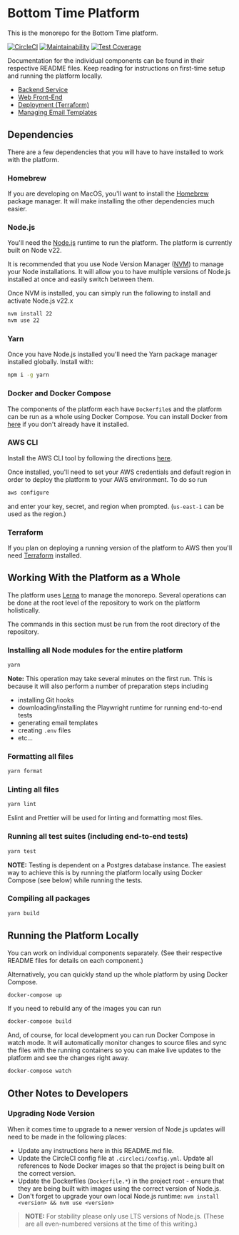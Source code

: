 # Bottom Time Platform

This is the monorepo for the Bottom Time platform.

[![CircleCI](https://dl.circleci.com/status-badge/img/gh/BottomTime/bottomtime-total/tree/master.svg?style=svg&circle-token=fcbae3dbe936da2e349f0f31929cfb2239ff2f29)](https://dl.circleci.com/status-badge/redirect/gh/BottomTime/bottomtime-total/tree/master)
[![Maintainability](https://api.codeclimate.com/v1/badges/6864b76f24d3ab0dc0e9/maintainability)](https://codeclimate.com/repos/644ace3578e41301035de81f/maintainability)
[![Test Coverage](https://api.codeclimate.com/v1/badges/6864b76f24d3ab0dc0e9/test_coverage)](https://codeclimate.com/repos/644ace3578e41301035de81f/test_coverage)

Documentation for the individual components can be found in their respective README files. Keep reading for instructions
on first-time setup and running the platform locally.

- [Backend Service](packages/service/README.md)
- [Web Front-End](packages/web/README.md)
- [Deployment (Terraform)](terraform/README.md)
- [Managing Email Templates](packages/templates/README.md)

## Dependencies

There are a few dependencies that you will have to have installed to work with the platform.

### Homebrew

If you are developing on MacOS, you'll want to install the [Homebrew](https://brew.sh/) package manager.
It will make installing the other dependencies much easier.

### Node.js

You'll need the [Node.js](https://nodejs.org/en) runtime to run the platform. The platform is currently built on Node v22.

It is recommended that you use Node Version Manager ([NVM](https://github.com/nvm-sh/nvm#readme)) to manage your
Node installations. It will allow you to have multiple versions of Node.js installed at once and easily switch
between them.

Once NVM is installed, you can simply run the following to install and activate Node.js v22.x

```bash
nvm install 22
nvm use 22
```

### Yarn

Once you have Node.js installed you'll need the Yarn package manager installed globally. Install with:

```bash
npm i -g yarn
```

### Docker and Docker Compose

The components of the platform each have `Dockerfile`s and the platform can be run as a whole using Docker Compose.
You can install Docker from [here](https://docs.docker.com/get-docker/) if you don't already have it installed.

### AWS CLI

Install the AWS CLI tool by following the directions [here](https://docs.aws.amazon.com/cli/latest/userguide/getting-started-install.html).

Once installed, you'll need to set your AWS credentials and default region in order to deploy the platform to your AWS environment. To do so run

```bash
aws configure
```

and enter your key, secret, and region when prompted. (`us-east-1` can be used as the region.)

### Terraform

If you plan on deploying a running version of the platform to AWS then you'll need
[Terraform](https://developer.hashicorp.com/terraform/tutorials/aws-get-started/install-cli) installed.

## Working With the Platform as a Whole

The platform uses [Lerna](https://lerna.js.org/) to manage the monorepo. Several operations can be done at the root level of the repository to work on the platform holistically.

The commands in this section must be run from the root directory of the repository.

### Installing all Node modules for the entire platform

```bash
yarn
```

**Note:** This operation may take several minutes on the first run. This is because it will also perform a
number of preparation steps including

- installing Git hooks
- downloading/installing the Playwright runtime for running end-to-end tests
- generating email templates
- creating `.env` files
- etc...

### Formatting all files

```bash
yarn format
```

### Linting all files

```bash
yarn lint
```

Eslint and Prettier will be used for linting and formatting most files.

### Running all test suites (including end-to-end tests)

```bash
yarn test
```

**NOTE:** Testing is dependent on a Postgres database instance. The easiest way to achieve this is by running the
platform locally using Docker Compose (see below) while running the tests.

### Compiling all packages

```bash
yarn build
```

## Running the Platform Locally

You can work on individual components separately. (See their respective README files for details on each component.)

Alternatively, you can quickly stand up the whole platform by using Docker Compose.

```bash
docker-compose up
```

If you need to rebuild any of the images you can run

```bash
docker-compose build
```

And, of course, for local development you can run Docker Compose in watch mode. It will automatically monitor changes
to source files and sync the files with the running containers so you can make live updates to the platform and see
the changes right away.

```bash
docker-compose watch
```

## Other Notes to Developers

### Upgrading Node Version

When it comes time to upgrade to a newer version of Node.js updates will need to be made in the following places:

- Update any instructions here in this README.md file.
- Update the CircleCI config file at `.circleci/config.yml`. Update all references to Node Docker images so that the project is being built on the correct version.
- Update the Dockerfiles (`Dockerfile.*`) in the project root - ensure that they are being built with images using the correct version of Node.js.
- Don't forget to upgrade your own local Node.js runtime: `nvm install <version> && nvm use <version>`

> **NOTE:** For stability please only use LTS versions of Node.js. (These are all even-numbered versions at the time of this writing.)
